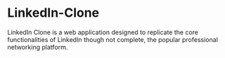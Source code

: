 # LinkedIn-Clone
LinkedIn Clone is a web application designed to replicate the core functionalities of LinkedIn though not complete, the popular professional networking platform.
